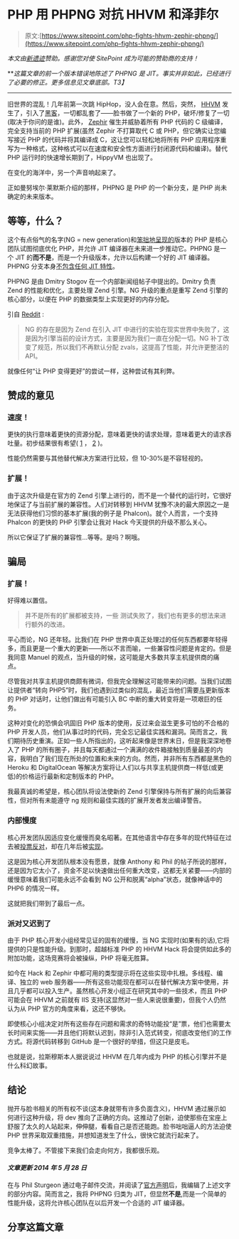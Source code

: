 # PHP 用 PHPNG 对抗 HHVM 和泽菲尔

> 原文:[https://www.sitepoint.com/php-fights-hhvm-zephir-phpng/](https://www.sitepoint.com/php-fights-hhvm-zephir-phpng/)

*本文由[新遗迹](http://newrelic.com/)赞助。感谢您对使 SitePoint 成为可能的赞助商的支持！*

***这篇文章的前一个版本错误地陈述了 PHPNG 是 JIT。事实并非如此，已经进行了必要的修正。更多信息见文章底部。*T3】**

* * *

旧世界的混乱！几年前第一次跳 HipHop，没人会在意。然后，突然， [HHVM](https://www.sitepoint.com/hhvm-and-wordpress/) 发生了，引入了[黑客](https://www.sitepoint.com/premium/books/hacking-the-hacker/read/1)，一切都乱套了——脸书做了一个新的 PHP，破坏/修复了一切(取决于你问的是谁)。此外， [Zephir](http://zephir-lang.com) 催生并威胁着所有 PHP 代码的 C 级编译，完全支持当前的 PHP 扩展(虽然 Zephir 不打算取代 C 或 PHP，但它确实让您编写接近 PHP 的代码并将其编译成 C，这让您可以轻松地将所有 PHP 应用程序重写为一种格式，这种格式可以在速度和安全性方面进行封闭源代码和编译)。替代 PHP 运行时的快速增长期到了，HippyVM 也出现了。

在变化的海洋中，另一个声音响起来了。

正如曼努埃尔·莱默斯介绍的那样，PHPNG 是 PHP 的一个新分支，是 PHP 尚未确定的未来版本。

## 等等，什么？

这个有点俗气的名字(NG = new generation)和[笨拙地呈现的](https://wiki.php.net/phpng)版本的 PHP 是核心团队试图彻底优化 PHP，并允许 JIT 编译器在未来进一步推动它。PHPNG 是一个 JIT 的**而不是**，而是一个升级版本，允许以后构建一个好的 JIT 编译器。PHPNG 分支本身[不包含任何 JIT 特性](http://www.php.net/archive/2014.php#id2014-05-27-1)。

PHPNG 是由 Dmitry Stogov 在一个内部新闻组帖子中提出的。Dmitry 负责 Zend 的性能和优化，主要处理 Zend 引擎。NG 升级的重点是重写 Zend 引擎的核心部分，以便在 PHP 的数据类型上实现更好的内存分配。

引自 [Reddit](http://www.reddit.com/r/PHP/comments/26iqdp/php_fights_hhvm_and_zephir_with_phpng/chs2n93) :

> NG 的存在是因为 Zend 在引入 JIT 中进行的实验在现实世界中失败了，这是因为引擎当前的设计方式，主要是因为我们一直在分配一切。NG 补丁改变了规范，所以我们不再默认分配 zvals，这提高了性能，并允许更整洁的 API。

就像任何“让 PHP 变得更好”的尝试一样，这种尝试有其利弊。

## 赞成的意见

### 速度！

更快的执行意味着更快的资源分配，意味着更快的请求处理，意味着更大的请求吞吐量。初步结果很有希望( [1](http://news.php.net/php.internals/73888) ， [2](https://wiki.php.net/phpng) )。

性能仍然需要与其他替代解决方案进行比较，但 10-30%是不容轻视的。

### 扩展！

由于这次升级是在官方的 Zend 引擎上进行的，而不是一个替代的运行时，它很好地保证了与当前扩展的兼容性。人们对转移到 HHVM 犹豫不决的最大原因之一是无法获得他们习惯的基本扩展(我的例子是 Phalcon)。就个人而言，一个支持 Phalcon 的更快的 PHP 引擎会让我对 Hack 今天提供的升级不那么关心。

所以它保证了扩展的兼容性…等等。是吗？啊哦。

## 骗局

### 扩展！

好得难以置信。

> 并不是所有的扩展都被支持，一些
> 测试失败了，我们也有更多的想法来进行额外的改进。

平心而论，NG 还年轻。比我们在 PHP 世界中真正处理过的任何东西都要年轻得多，而且更是一个重大的更新——所以不言而喻，一些兼容性问题是肯定的。但是我同意 Manuel 的观点，当升级的时候，这可能是大多数共享主机提供商的痛点。

尽管我对共享主机提供商颇有微词，但我完全理解这可能带来的问题。当我们试图让提供者“转向 PHP5”时，我们也遇到过类似的混乱，最近当他们需要[与](https://groups.google.com/forum/#!topic/php-fig/ogp03OHbVJ0)更新版本的 PHP 对话时，让他们做出有可能引入 BC 中断的重大转变将是一项艰巨的任务。

这种对变化的恐惧会巩固旧 PHP 版本的使用，反过来会滋生更多可怕的不合格的 PHP 开发人员，他们从事过时的代码，完全忘记最佳实践和漏洞。简而言之，我们期待历史重演。正如一些人所指出的，这听起来像是世界末日，但是我深深地卷入了 PHP 的所有圈子，并且每天都通过一个满满的收件箱接触到质量最差的内容，我明白了我们现在所处的位置和未来的方向。然而，并非所有东西都是黑色的 Heroku 和 DigitalOcean 等解决方案将让人们以与共享主机提供商一样低(或更低)的价格运行最新和定制版本的 PHP。

我最真诚的希望是，核心团队将设法使新的 Zend 引擎保持与所有扩展的向后兼容性，但对所有未能遵守 ng 规则和最佳实践的扩展开发者发出编译警告。

### 内部慢度

核心开发团队因适应变化缓慢而臭名昭著。在其他语言中存在多年的现代特征在过去被[投票反对](http://www.mail-archive.com/internals@lists.php.net/msg03925.html)，却在几年后被[实现](http://php.net/releases/5_4_0.php)。

这是因为核心开发团队根本没有愿景，就像 Anthony 和 Phil 的帖子所说的那样，还是因为它太小了，资金不足以快速做出任何重大改变，这都无关紧要——内部的缓慢意味着我们可能永远不会看到 NG 公开和脱离“alpha”状态，就像神话中的 PHP6 的情况一样。

这就把我们带到了最后一点。

### 派对又迟到了

由于 PHP 核心开发小组经常见证的固有的缓慢，当 NG 实现时(如果有的话),它将提供的只是性能升级。到那时，超越标准 PHP 的 HHVM Hack 将会提供如此多的附加功能，这场竞赛将会被操纵，PHP 将毫无胜算。

如今在 Hack 和 Zephir 中都可用的类型提示将在这些实现中扎根。多线程、编译、独立的 web 服务器——所有这些功能现在都可以在替代解决方案中使用，并且几乎都可以投入生产。虽然核心开发小组正在研究其中的一些技术，而且 PHP 可能会在 HHVM 之前就有 IIS 支持(这显然对一些人来说很重要)，但我个人仍然认为从 PHP 官方的角度来看，这还不够快。

即使核心小组决定对所有这些存在问题和需求的奇特功能投“是”票，他们也需要太长时间来实施——并且他们将默认迟到，除非引入范式转变，彻底改变他们的工作方式。将源代码转移到 GitHub 是一个很好的举措，但这只是皮毛。

也就是说，拉斯穆斯本人据说说过 HHVM 在几年内成为 PHP 的核心引擎并不是什么科幻故事。

## 结论

抛开与脸书相关的所有权不谈(这本身就带有许多负面含义)，HHVM 通过展示如何进行这种升级，将 dev 推向了正确的方向。这推动了创新，迫使那些在宝座上舒服了太久的人站起来，伸伸腿，看看自己是否还能跑。脸书咄咄逼人的方法迫使 PHP 世界采取双重措施，并想知道发生了什么，很快它就流行起来了。

竞争太棒了。不管接下来我们会走向何方，我都很乐观。

#### *文章更新 2014 年 5 月 28 日*

在与 Phil Sturgeon 通过电子邮件交流，并阅读了[官方声明](http://www.php.net/archive/2014.php#id2014-05-27-1)后，我编辑了上述文字的部分内容。简而言之，我将 PHPNG 归类为 JIT，但显然**不是**,而是一个简单的性能升级，这将允许核心团队在以后开发一个合适的 JIT 编译器。

## 分享这篇文章